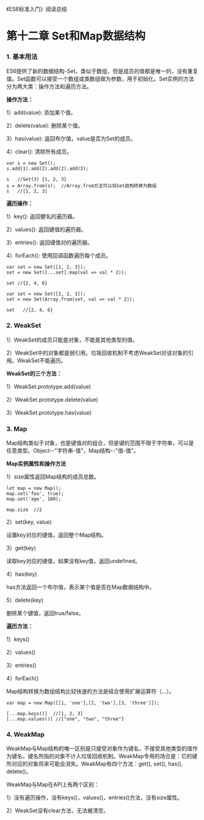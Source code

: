 《ES6标准入门》阅读总结

# 第十二章 Set和Map数据结构

### 1. 基本用法

ES6提供了新的数据结构-Set，类似于数组，但是成员的值都是唯一的，没有重复值。Set函数可以接受一个数组或类数组做为参数，用于初始化。Set实例的方法分为两大类：操作方法和遍历方法。

**操作方法：**

1）add(value): 添加某个值。

2）delete(value): 删除某个值。

3）has(value): 返回布尔值，value是否为Set的成员。

4）clear(): 清除所有成员。

```
var s = new Set();
s.add(1).add(2).add(2).add(3);

s   //Set(3) {1, 2, 3}
s = Array.from(s);  //Array.from方法可以将Set结构转换为数组
s   //[1, 2, 3]
```

**遍历操作：**

1）key(): 返回健名的遍历器。

2）values(): 返回键值的遍历器。

3）entries(): 返回键值对的遍历器。

4）forEach(): 使用回调函数遍历每个成员。

```
var set = new Set([1, 2, 3]);
set = new Set([...set].map(val => val * 2));

set //{2, 4, 6}
```

```
var set = new Set([1, 2, 3]);
set = new Set(Array.from(set, val => val * 2));

set   //{2, 4, 6}
```

### 2. WeakSet

1）WeakSet的成员只能是对象，不能是其他类型的值。

2）WeakSet中的对象都是弱引用。垃圾回收机制不考虑WeakSet对该对象的引用。WeakSet不能遍历。


**WeakSet的三个方法：**

1）WeakSet.prototype.add(value)

2）WeakSet.prototype.delete(value)

3）WeakSet.prototype.has(value)

### 3. Map

Map结构类似于对象，也是键值对的组合，但是键的范围不限于字符串，可以是任意类型。Object--"字符串-值"，Map结构--"值-值"。

**Map实例属性和操作方法**

1）size属性返回Map结构的成员总数。

```
let map = new Map();
map.set('foo', true);
map.set('age', 100);

map.size  //2
```

2）set(key, value)

设置key对应的键值，返回整个Map结构。

3）get(key)

读取key对应的键值，如果没有key值，返回undefined。

4）has(key)

has方法返回一个布尔值，表示某个值是否在Map数据结构中。

5）delete(key)

删除某个键值，返回true/false。

**遍历方法：**


1）keys()

2）values()

3）entries()

4）forEach()

Map结构转换为数组结构比较快速的方法是结合使用扩展运算符（...）。

```
var map = new Map([[1, 'one'],[2, 'two'],[3, 'three']]);

[...map.keys()]  //[1, 2, 3]
[...map.values()] //["one", "two", "three"]
```


### 4. WeakMap

WeakMap与Map结构的唯一区别是只接受对象作为键名，不接受其他类型的值作为键名，键名所指的对象不计入垃圾回收机制。WeakMap专用的场合是：它的键所对应的对象将来可能会消失。WeakMap有四个方法：get(), set(), has(), delete()。

WeakMap与Map在API上有两个区别：

1）没有遍历操作，没有keys()，values()，entries()方法，没有size属性。

2）WeakSet没有clear方法，无法被清空。





